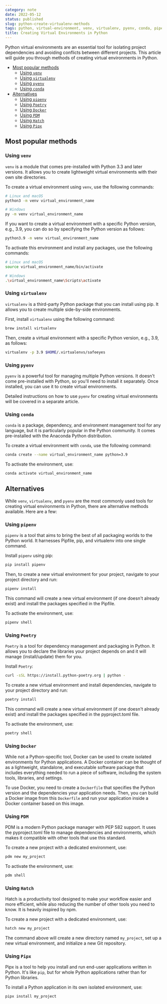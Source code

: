 ```yaml
---
category: note
date: 2022-05-12
status: published
slug: python-create-virtualenv-methods
tags: python, virtual-environment, venv, virtualenv, pyenv, conda, pipenv, poetry, docker, pdm, hatch, pipx, python-environment-setup, python-dependency-management, python-packaging
title: Creating Virtual Environments in Python
---
```


Python virtual environments are an essential tool for isolating project dependencies and avoiding conflicts between different projects. This article will guide you through methods of creating virtual environments in Python.

<!-- MarkdownTOC levels="2,3" autolink="true" autoanchor="true" -->

- [Most popular methods](#most-popular-methods)
	- [Using `venv`](#using-venv)
	- [Using `virtualenv`](#using-virtualenv)
	- [Using `pyenv`](#using-pyenv)
	- [Using `conda`](#using-conda)
- [Alternatives](#alternatives)
	- [Using `pipenv`](#using-pipenv)
	- [Using `Poetry`](#using-poetry)
	- [Using `Docker`](#using-docker)
	- [Using `PDM`](#using-pdm)
	- [Using `Hatch`](#using-hatch)
	- [Using `Pipx`](#using-pipx)

<!-- /MarkdownTOC -->

<a id="most-popular-methods"></a>
## Most popular methods
<a id="using-venv"></a>
### Using `venv`

`venv` is a module that comes pre-installed with Python 3.3 and later versions. It allows you to create lightweight virtual environments with their own site directories.

To create a virtual environment using `venv`, use the following commands:

```sh
# Linux and macOS
python3 -m venv virtual_environment_name

# Windows
py -m venv virtual_environment_name
```

If you want to create a virtual environment with a specific Python version, e.g., 3.9, you can do so by specifying the Python version as follows:

```sh
python3.9 -m venv virtual_environment_name
```

To activate this environment and install any packages, use the following commands:

```sh
# Linux and macOS
source virtual_environment_name/bin/activate

# Windows
.\virtual_environment_name\Scripts\activate
```

<a id="using-virtualenv"></a>
### Using `virtualenv`

`virtualenv` is a third-party Python package that you can install using pip. It allows you to create multiple side-by-side environments.

First, install `virtualenv` using the following command:

```sh
brew install virtualenv
```

Then, create a virtual environment with a specific Python version, e.g., 3.9, as follows:

```sh
virtualenv -p 3.9 $HOME/.virtualenvs/safeeyes
```

<a id="using-pyenv"></a>
### Using `pyenv`

`pyenv` is a powerful tool for managing multiple Python versions. It doesn't come pre-installed with Python, so you'll need to install it separately. Once installed, you can use it to create virtual environments.

Detailed instructions on how to use `pyenv` for creating virtual environments will be covered in a separate article.

<a id="using-conda"></a>
### Using `conda`

`conda` is a package, dependency, and environment management tool for any language, but it is particularly popular in the Python community. It comes pre-installed with the Anaconda Python distribution.

To create a virtual environment with `conda`, use the following command:

```sh
conda create --name virtual_environment_name python=3.9
```

To activate the environment, use:

```sh
conda activate virtual_environment_name
```

<a id="alternatives"></a>
## Alternatives
While `venv`, `virtualenv`, and `pyenv` are the most commonly used tools for creating virtual environments in Python, there are alternative methods available. Here are a few:
<a id="using-pipenv"></a>
### Using `pipenv`

`pipenv` is a tool that aims to bring the best of all packaging worlds to the Python world. It harnesses Pipfile, pip, and virtualenv into one single command.

Install `pipenv` using pip:

```sh
pip install pipenv
```

Then, to create a new virtual environment for your project, navigate to your project directory and run:

```sh
pipenv install
```

This command will create a new virtual environment (if one doesn't already exist) and install the packages specified in the Pipfile.

To activate the environment, use:

```sh
pipenv shell
```

<a id="using-poetry"></a>
### Using `Poetry`

`Poetry` is a tool for dependency management and packaging in Python. It allows you to declare the libraries your project depends on and it will manage (install/update) them for you.

Install `Poetry`:

```sh
curl -sSL https://install.python-poetry.org | python -
```

To create a new virtual environment and install dependencies, navigate to your project directory and run:

```sh
poetry install
```

This command will create a new virtual environment (if one doesn't already exist) and install the packages specified in the pyproject.toml file.

To activate the environment, use:

```sh
poetry shell
```

<a id="using-docker"></a>
### Using `Docker`

While not a Python-specific tool, Docker can be used to create isolated environments for Python applications. A Docker container can be thought of as a lightweight, standalone, and executable software package that includes everything needed to run a piece of software, including the system tools, libraries, and settings.

To use Docker, you need to create a `Dockerfile` that specifies the Python version and the dependencies your application needs. Then, you can build a Docker image from this `Dockerfile` and run your application inside a Docker container based on this image.

<a id="using-pdm"></a>
### Using `PDM`

PDM is a modern Python package manager with PEP 582 support. It uses the pyproject.toml file to manage dependencies and environments, which makes it compatible with other tools that use this standard.

To create a new project with a dedicated environment, use:

```sh
pdm new my_project
```

To activate the environment, use:

```sh
pdm shell
```

<a id="using-hatch"></a>
### Using `Hatch`

Hatch is a productivity tool designed to make your workflow easier and more efficient, while also reducing the number of other tools you need to know. It is heavily inspired by npm.

To create a new project with a dedicated environment, use:

```sh
hatch new my_project
```

The command above will create a new directory named `my_project`, set up a new virtual environment, and initialize a new Git repository.

<a id="using-pipx"></a>
### Using `Pipx`

Pipx is a tool to help you install and run end-user applications written in Python. It's like `pip`, but for whole Python applications rather than for Python libraries.

To install a Python application in its own isolated environment, use:

```sh
pipx install my_project
```
